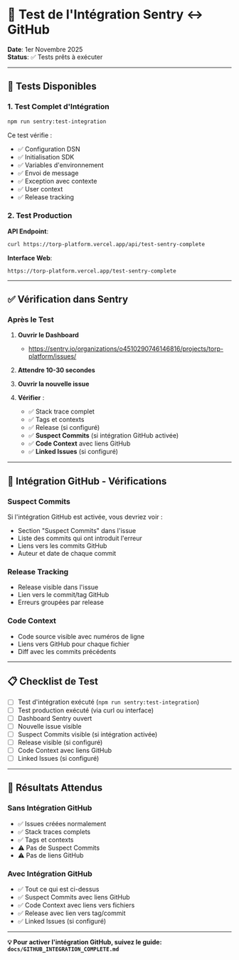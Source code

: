 # 🧪 Test de l'Intégration Sentry ↔ GitHub

**Date**: 1er Novembre 2025  
**Status**: ✅ Tests prêts à exécuter

---

## 🚀 Tests Disponibles

### 1. Test Complet d'Intégration

```bash
npm run sentry:test-integration
```

Ce test vérifie :

- ✅ Configuration DSN
- ✅ Initialisation SDK
- ✅ Variables d'environnement
- ✅ Envoi de message
- ✅ Exception avec contexte
- ✅ User context
- ✅ Release tracking

### 2. Test Production

**API Endpoint**:

```bash
curl https://torp-platform.vercel.app/api/test-sentry-complete
```

**Interface Web**:

```
https://torp-platform.vercel.app/test-sentry-complete
```

---

## ✅ Vérification dans Sentry

### Après le Test

1. **Ouvrir le Dashboard**
   - https://sentry.io/organizations/o4510290746146816/projects/torp-platform/issues/

2. **Attendre 10-30 secondes**

3. **Ouvrir la nouvelle issue**

4. **Vérifier** :
   - ✅ Stack trace complet
   - ✅ Tags et contexts
   - ✅ Release (si configuré)
   - ✅ **Suspect Commits** (si intégration GitHub activée)
   - ✅ **Code Context** avec liens GitHub
   - ✅ **Linked Issues** (si configuré)

---

## 🔗 Intégration GitHub - Vérifications

### Suspect Commits

Si l'intégration GitHub est activée, vous devriez voir :

- Section "Suspect Commits" dans l'issue
- Liste des commits qui ont introduit l'erreur
- Liens vers les commits GitHub
- Auteur et date de chaque commit

### Release Tracking

- Release visible dans l'issue
- Lien vers le commit/tag GitHub
- Erreurs groupées par release

### Code Context

- Code source visible avec numéros de ligne
- Liens vers GitHub pour chaque fichier
- Diff avec les commits précédents

---

## 📋 Checklist de Test

- [ ] Test d'intégration exécuté (`npm run sentry:test-integration`)
- [ ] Test production exécuté (via curl ou interface)
- [ ] Dashboard Sentry ouvert
- [ ] Nouvelle issue visible
- [ ] Suspect Commits visible (si intégration activée)
- [ ] Release visible (si configuré)
- [ ] Code Context avec liens GitHub
- [ ] Linked Issues (si configuré)

---

## 🎯 Résultats Attendus

### Sans Intégration GitHub

- ✅ Issues créées normalement
- ✅ Stack traces complets
- ✅ Tags et contexts
- ⚠️ Pas de Suspect Commits
- ⚠️ Pas de liens GitHub

### Avec Intégration GitHub

- ✅ Tout ce qui est ci-dessus
- ✅ Suspect Commits avec liens GitHub
- ✅ Code Context avec liens vers fichiers
- ✅ Release avec lien vers tag/commit
- ✅ Linked Issues (si configuré)

---

**💡 Pour activer l'intégration GitHub, suivez le guide: `docs/GITHUB_INTEGRATION_COMPLETE.md`**
